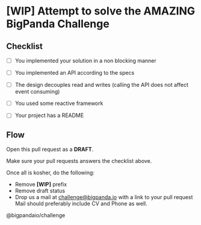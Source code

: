 # [WIP] Attempt to solve the AMAZING BigPanda Challenge

## Checklist

- [ ] You implemented your solution in a non blocking manner
- [ ] You implemented an API according to the specs
- [ ] The design decouples read and writes (calling the API does not affect event consuming)
- [ ] You used some reactive framework
- [ ] Your project has a README


## Flow

Open this pull request as a **DRAFT**.

Make sure your pull requests answers the checklist above.

Once all is kosher, do the following:

* Remove **[WIP]** prefix
* Remove draft status
* Drop us a mail at challenge@bigpanda.io with a link to your pull request
  Mail should preferably include CV and Phone as well.

@bigpandaio/challenge
